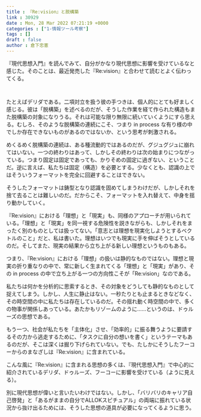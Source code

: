 ```yaml
---
title : 『Re:vision』と脱構築
link : 30929
date : Mon, 28 Mar 2022 07:21:19 +0000
categories : ["1-情報ツール考察"]
tags : []
draft : false
author : 倉下忠憲
---
```


『現代思想入門』を読んでみて、自分がかなり現代思想に影響を受けているなと感じた。そのことは、最近発売した『Re:vision』と合わせて読むとよく伝わってくる。

<p style="text-align: center;"><a href="http://www.amazon.co.jp/exec/obidos/ASIN/B09V1134H7/rashita1000-22/ref=nosim/" target="_blank" rel="noopener noreferrer" name="amazletlink"><img class="aligncenter" style="border: none;" src="https://m.media-amazon.com/images/I/41W1T2VH89L._SY346_.jpg" alt="" /></a></p>

<p style="text-align: center;"><a href="http://www.amazon.co.jp/exec/obidos/ASIN/B09PKZWS5G/rashita1000-22/ref=nosim/" target="_blank" rel="noopener noreferrer" name="amazletlink"><img class="aligncenter" style="border: none;" src="https://m.media-amazon.com/images/I/311gnQxURWL._SY346_.jpg" alt="" /></a></p>

たとえばデリダである。二項対立を扱う彼の手つきは、個人的にとても好ましく感じる。彼は「脱構築」を述べるのだが、そうした作業を経て作られた構造もまた脱構築の対象になりうる。それは可能な限り無限に続いていくようにすら思える。むしろ、そのような脱構築の連続にこそ、つまり in process な有り様の中でしか存在できないものがあるのではないか、という思考が刺激される。

めくるめく脱構築の連続は、ある種流動的ではあるのだが、グジュグジュに崩れてはいない。一つの終わりはあって、しかしその終わりは次の始まりにつながっている。つまり固定は固定であっても、かりそめの固定に過ぎない、ということだ。逆に言えば、私たちは固定（構造）を必要とする。少なくとも、認識の上ではそういうフォーマットを完全に回避することはできない。

そうしたフォーマットは鋳型となり認識を固めてしまうわけだが、しかしそれを捨て去ることは難しいのだ。だからこそ、フォーマットを入れ替えて、中身を揺り動かしていく。

『Re:vision』における「理想」と「現実」も、同様のアプローチが用いられている。「理想」と「現実」を同一視する危険性を説きながらも、しかしそれをまったく別のものとしては扱ってない。「意志とは理想を現実化しようとするベクトルのこと」だと、私は書いた。理想はいつでも現実に手を伸ばそうとしているのだ。そしてまた、現実の結果から立ち上がる新しい理想というものもある。

つまり、『Re:vision』における「理想」の扱いは静的なものではない。理想と現実の折り重なりの中で、常に新しく生まれてくる「理想」と「現実」があり、その in process の中で立ち上がる一つの方向性こそが「Re:vision」なのである。

私たちは何かを分析的に思索するとき、その対象をどうしても静的なものとして捉えてしまう。しかし、人生に静止はない。一秒たりとも止まるときなどなく、その時空間の中に私たちは存在しているのだ。その揺れ動く時空間の中で、多くの物事が関係しあっている。あたかもリゾームのように……というのは、ドゥルーズの思想である。

もう一つ、社会が私たちを「主体化」させ、「効率的」に振る舞うように要請するその力から逃走するために、「タスクに自分の想いを書く」というテーマもあるのだが、そこは深くは掘り下げられていない。でも、たしかにそうしたフーコーからのまなざしは『Re:vision』に含まれている。

こんな風に『Re:vision』に含まれる思想の多くは、『現代思想入門』で中心的に紹介されているデリダ、ドゥルーズ、フーコーに影響を受けている（ように見える）。

別に現代思想が偉いと言いたいわけではない。しかし、「バリバリのキャリア自己啓発」と「あるがままの自分でALLOKスピチュアル」の両端に振れている状況から抜け出るためには、そうした思想の道具が必要になってくるように思う。

